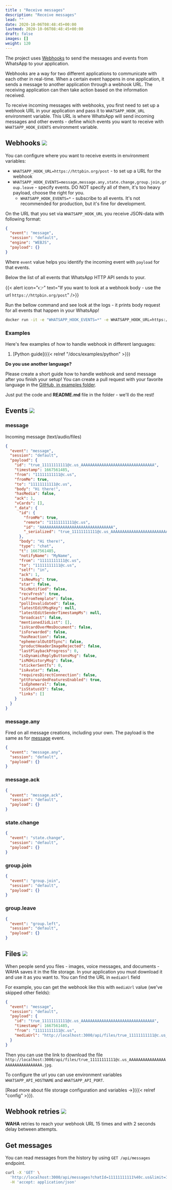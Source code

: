 ```yaml
---
title : "Receive messages"
description: "Receive messages"
lead: ""
date: 2020-10-06T08:48:45+00:00
lastmod: 2020-10-06T08:48:45+00:00
draft: false
images: []
weight: 120
---
```


The project uses [Webhooks](https://en.wikipedia.org/wiki/Webhook) to send the messages and events from WhatsApp to your
application.

Webhooks are a way for two different applications to communicate with each other in real-time.
When a certain event happens in one application, it sends a message to another application through a webhook URL.
The receiving application can then take action based on the information received.

To receive incoming messages with webhooks,
you first need to set up a webhook URL in your application and pass it to `WHATSAPP_HOOK_URL` environment variable.
This URL is where WhatsApp will send incoming messages and other events -
define which events you want to receive with `WHATSAPP_HOOK_EVENTS` environment variable.

## Webhooks ![](/images/versions/core.png)

You can configure where you want to receive events in environment variables:

- `WHATSAPP_HOOK_URL=https://httpbin.org/post`  - to set up a URL for the webhook
- `WHATSAPP_HOOK_EVENTS=message,message.any,state.change,group.join,group.leave` - specify events. DO NOT specify all of
  them, it's too heavy payload, choose the right for you.
  - `WHATSAPP_HOOK_EVENTS=*` - subscribe to all events. It's not recommended for production, but it's fine for
  development.

On the URL that you set via `WHATSAPP_HOOK_URL` you receive JSON-data with following format:

```json
{
  "event": "message",
  "session": "default",
  "engine": "WEBJS",
  "payload": {}
}
```

Where `event` value helps you identify the incoming event with `payload` for that events.

Below the list of all events that WhatsApp HTTP API sends to your.

{{< alert icon="👉" text="If you want to look at a webhook body - use the url `https://httpbin.org/post`" />}}

Run the bellow command and see look at the logs - it prints body request for all events that happen in your WhatsApp!

```bash
docker run -it -e "WHATSAPP_HOOK_EVENTS=*" -e WHATSAPP_HOOK_URL=https://httpbin.org/post -p 3000:3000 devlikeapro/whatsapp-http-api
```

### Examples
Here's few examples of how to handle webhook in different languages:
1. [Python guide]({{< relref "/docs/examples/python" >}})

**Do you use another language?**

Please create a short guide how to handle webhook and send message after you finish your setup!
You can create a pull request with your favorite language in the [GitHub, in examples folder](https://github.com/devlikeapro/whatsapp-http-api/tree/core/examples).

Just put the code and **README.md** file in the folder - we'll do the rest!


## Events ![](/images/versions/core.png)

### message

Incoming message (text/audio/files)

```json
{
  "event": "message",
  "session": "default",
  "payload": {
    "id": "true_11111111111@c.us_AAAAAAAAAAAAAAAAAAAAAAAAAAAAAAAA",
    "timestamp": 1667561485,
    "from": "11111111111@c.us",
    "fromMe": true,
    "to": "11111111111@c.us",
    "body": "Hi there!",
    "hasMedia": false,
    "ack": 1,
    "vCards": [],
    "_data": {
      "id": {
        "fromMe": true,
        "remote": "11111111111@c.us",
        "id": "AAAAAAAAAAAAAAAAAAAAAAAAAAAAAAAA",
        "_serialized": "true_11111111111@c.us_AAAAAAAAAAAAAAAAAAAAAAAAAAAAAAAA"
      },
      "body": "Hi there!",
      "type": "chat",
      "t": 1667561485,
      "notifyName": "MyName",
      "from": "11111111111@c.us",
      "to": "11111111111@c.us",
      "self": "in",
      "ack": 1,
      "isNewMsg": true,
      "star": false,
      "kicNotified": false,
      "recvFresh": true,
      "isFromTemplate": false,
      "pollInvalidated": false,
      "latestEditMsgKey": null,
      "latestEditSenderTimestampMs": null,
      "broadcast": false,
      "mentionedJidList": [],
      "isVcardOverMmsDocument": false,
      "isForwarded": false,
      "hasReaction": false,
      "ephemeralOutOfSync": false,
      "productHeaderImageRejected": false,
      "lastPlaybackProgress": 0,
      "isDynamicReplyButtonsMsg": false,
      "isMdHistoryMsg": false,
      "stickerSentTs": 0,
      "isAvatar": false,
      "requiresDirectConnection": false,
      "pttForwardedFeaturesEnabled": true,
      "isEphemeral": false,
      "isStatusV3": false,
      "links": []
    }
  }
}
```

### message.any

Fired on all message creations, including your own. The payload is the same as for [message](#message) event.

```json
{
  "event": "message.any",
  "session": "default",
  "payload": {}
}
```

### message.ack

```json
{
  "event": "message.ack",
  "session": "default",
  "payload": {}
}
```

### state.change

```json
{
  "event": "state.change",
  "session": "default",
  "payload": {}
}
```

### group.join

```json
{
  "event": "group.join",
  "session": "default",
  "payload": {}
}
```

### group.leave

```json
{
  "event": "group.left",
  "session": "default",
  "payload": {}
}
```

## Files ![](/images/versions/plus.png)

When people send you files - images, voice messages, and documents - WAHA saves it in the file storage.
In your application you must download it and use it as you want to. You can find the URL in `mediaUrl` field

For example, you can get the webhook like this with `mediaUrl` value (we've skipped other fields):

```json
{
  "event": "message",
  "session": "default",
  "payload": {
    "id": "true_11111111111@c.us_AAAAAAAAAAAAAAAAAAAAAAAAAAAAAAAA",
    "timestamp": 1667561485,
    "from": "11111111111@c.us",
    "mediaUrl": "http://localhost:3000/api/files/true_11111111111@c.us_AAAAAAAAAAAAAAAAAAAAAAAAAAAAAAAA.jpg"
  }
}
```
Then you can use the link to download the file `http://localhost:3000/api/files/true_11111111111@c.us_AAAAAAAAAAAAAAAAAAAAAAAAAAAAAAAA.jpg`.

To configure the url you can use environment variables `WHATSAPP_API_HOSTNAME` and `WHATSAPP_API_PORT`.

[Read more about file storage configuration and variables ->]({{< relref "config" >}}).

## Webhook retries ![](/images/versions/plus.png)

**WAHA** retries to reach your webhook URL 15 times and with 2 seconds delay between attempts.

## Get messages
You can read messages from the history by using `GET /api/messages` endpoint.

```bash
curl -X 'GET' \
  'http://localhost:3000/api/messages?chatId=11111111111%40c.us&limit=1000&session=default' \
  -H 'accept: application/json'
```
